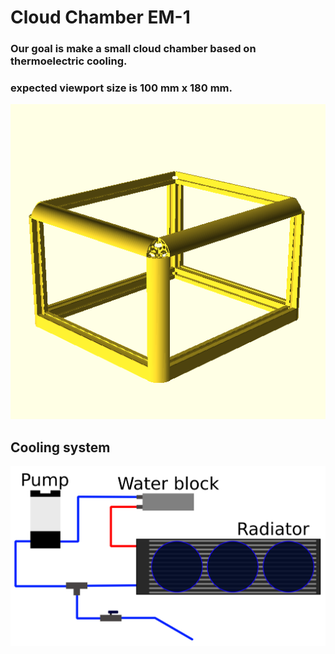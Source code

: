# Cloud Chamber EM-1

### Our goal is make a small cloud chamber based on thermoelectric cooling.
### expected viewport size is 100 mm x 180 mm.

![image](CAD/images/0101.png "Cloud Chamber visualization")

## Cooling system
![Image](documents/inkscape_schema.svg "Cooling system")
